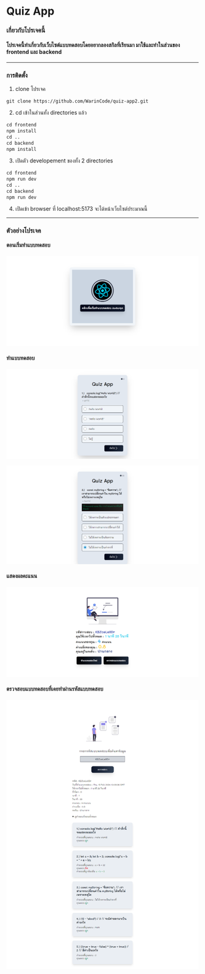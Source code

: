 # Quiz App

### เกี่ยวกับโปรเจคนี้
#### โปรเจคนี้ทำเกี่ยวกับเว็บไซต์แบบทดสอบโดยอยากลองสกิลที่เรียนมา มาใช้และทำในส่วนของ frontend และ backend 

---

### การติดตั้ง

1. clone โปรเจค
```
git clone https://github.com/WarinCode/quiz-app2.git
```

2. cd เข้าในส่วนทั้ง directories แล้ว
```
cd frontend
npm install
cd ..
cd backend
npm install
```

3. เปิดตัว developement ของทั้ง 2 directories
```
cd frontend
npm run dev
cd ..
cd backend
npm run dev
```

4. เปิดเข้า browser ที่ localhost:5173 จะได้หน้าเว็บไซต์ประมาณนี้

---

### ตัวอย่างโปรเจค

#### ตอนเริ่มทำแบบทดสอบ
![img1](/preview/Vite-React-TS1.png)

#### ทำแบบทดสอบ
![](/preview/Vite-React-TS2.png)

![](/preview/Vite-React-TS3.png)

#### แสดงผลคะแนน
![](/preview/Vite-React-TS4.png)

#### ตรวจสอบแบบทดสอบที่เคยทำผ่านรหัสแบบทดสอบ
![](/preview/Vite-React-TS5.png)